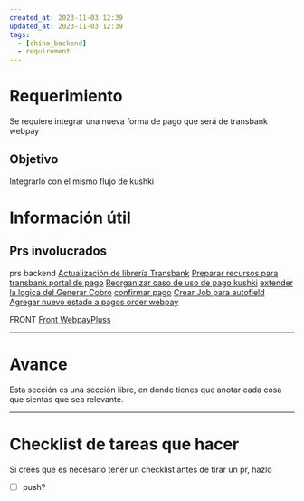 ```yaml
---
created_at: 2023-11-03 12:39
updated_at: 2023-11-03 12:39
tags:
  - [china_backend]
  - requirement
---
```


# Requerimiento

Se requiere integrar una nueva forma de pago que será de transbank webpay

## Objetivo

Integrarlo con el mismo flujo de kushki

# Información útil



## Prs involucrados

prs backend
[Actualización de librería Transbank](https://bitbucket.org/niusushi/china-backend/pull-requests/416)
[Preparar recursos para transbank portal  de pago](https://bitbucket.org/niusushi/china-backend/pull-requests/435)
[Reorganizar caso de uso de pago kushki](https://bitbucket.org/niusushi/china-backend/pull-requests/436)
[extender la logica del Generar Cobro](https://bitbucket.org/niusushi/china-backend/pull-requests/437)
[confirmar pago](https://bitbucket.org/niusushi/china-backend/pull-requests/438)
[Crear Job para autofield](https://bitbucket.org/niusushi/china-backend/pull-requests/439)
[Agregar nuevo estado a pagos order webpay](https://bitbucket.org/niusushi/china-backend/pull-requests/440)

FRONT
[Front WebpayPluss](https://bitbucket.org/niusushi/china-delivery/pull-requests/366)


---
# Avance

Esta sección es una sección libre, en donde tienes que anotar cada cosa que sientas que sea relevante.



---
# Checklist de tareas que hacer 

Si crees que es necesario tener un checklist antes de tirar un pr, hazlo

- [ ] push?